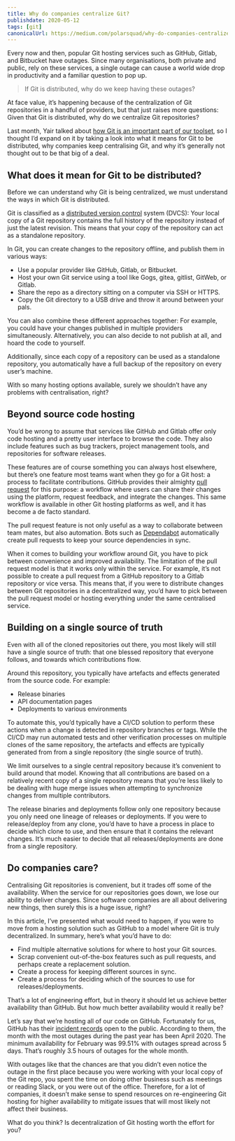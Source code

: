 ```yaml
---
title: Why do companies centralize Git?
publishdate: 2020-05-12
tags: [git]
canonicalUrl: https://medium.com/polarsquad/why-do-companies-centralize-git-a068e6c666a3
---
```


Every now and then, popular Git hosting services such as GitHub, Gitlab, and Bitbucket have outages. Since many organisations, both private and public, rely on these services, a single outage can cause a world wide drop in productivity and a familiar question to pop up.

> If Git is distributed, why do we keep having these outages?

At face value, it’s happening because of the centralization of Git repositories in a handful of providers, but that just raises more questions: Given that Git is distributed, why do we centralize Git repositories?

Last month, Yair talked about [how Git is an important part of our toolset](https://medium.com/polarsquad/devops-whats-it-all-about-part-2-tooling-git-the-master-of-version-control-systems-59e976c1881e), so I thought I’d expand on it by taking a look into what it means for Git to be distributed, why companies keep centralising Git, and why it’s generally not thought out to be that big of a deal.

## What does it mean for Git to be distributed?

Before we can understand why Git is being centralized, we must understand the ways in which Git is distributed.

Git is classified as a [distributed version control](https://en.wikipedia.org/wiki/Distributed_version_control) system (DVCS): Your local copy of a Git repository contains the full history of the repository instead of just the latest revision. This means that your copy of the repository can act as a standalone repository.

In Git, you can create changes to the repository offline, and publish them in various ways:

  - Use a popular provider like GitHub, Gitlab, or Bitbucket.
  - Host your own Git service using a tool like Gogs, gitea, gitlist, GitWeb, or Gitlab.
  - Share the repo as a directory sitting on a computer via SSH or HTTPS.
  - Copy the Git directory to a USB drive and throw it around between your pals.

You can also combine these different approaches together: For example, you could have your changes published in multiple providers simultaneously. Alternatively, you can also decide to not publish at all, and hoard the code to yourself.

Additionally, since each copy of a repository can be used as a standalone repository, you automatically have a full backup of the repository on every user’s machine.

With so many hosting options available, surely we shouldn’t have any problems with centralisation, right?

## Beyond source code hosting

You’d be wrong to assume that services like GitHub and Gitlab offer only code hosting and a pretty user interface to browse the code. They also include features such as bug trackers, project management tools, and repositories for software releases.

These features are of course something you can always host elsewhere, but there’s one feature most teams want when they go for a Git host: a process to facilitate contributions. GitHub provides their almighty [pull request](https://help.github.com/en/github/collaborating-with-issues-and-pull-requests/about-pull-requests) for this purpose: a workflow where users can share their changes using the platform, request feedback, and integrate the changes. This same workflow is available in other Git hosting platforms as well, and it has become a de facto standard.

The pull request feature is not only useful as a way to collaborate between team mates, but also automation. Bots such as [Dependabot](https://dependabot.com/) automatically create pull requests to keep your source dependencies in sync.

When it comes to building your workflow around Git, you have to pick between convenience and improved availability. The limitation of the pull request model is that it works only within the service. For example, it’s not possible to create a pull request from a GitHub repository to a Gitlab repository or vice versa. This means that, if you were to distribute changes between Git repositories in a decentralized way, you’d have to pick between the pull request model or hosting everything under the same centralised service.

## Building on a single source of truth

Even with all of the cloned repositories out there, you most likely will still have a single source of truth: that one blessed repository that everyone follows, and towards which contributions flow.

Around this repository, you typically have artefacts and effects generated from the source code. For example:

  - Release binaries
  - API documentation pages
  - Deployments to various environments

To automate this, you’d typically have a CI/CD solution to perform these actions when a change is detected in repository branches or tags. While the CI/CD may run automated tests and other verification processes on multiple clones of the same repository, the artefacts and effects are typically generated from from a single repository (the single source of truth).

We limit ourselves to a single central repository because it’s convenient to build around that model. Knowing that all contributions are based on a relatively recent copy of a single repository means that you’re less likely to be dealing with huge merge issues when attempting to synchronize changes from multiple contributors.

The release binaries and deployments follow only one repository because you only need one lineage of releases or deployments. If you were to release/deploy from any clone, you’d have to have a process in place to decide which clone to use, and then ensure that it contains the relevant changes. It’s much easier to decide that all releases/deployments are done from a single repository.

## Do companies care?

Centralising Git repositories is convenient, but it trades off some of the availability. When the service for our repositories goes down, we lose our ability to deliver changes. Since software companies are all about delivering new things, then surely this is a huge issue, right?

In this article, I’ve presented what would need to happen, if you were to move from a hosting solution such as GitHub to a model where Git is truly decentralized. In summary, here’s what you’d have to do:

  - Find multiple alternative solutions for where to host your Git sources.
  - Scrap convenient out-of-the-box features such as pull requests, and perhaps create a replacement solution.
  - Create a process for keeping different sources in sync.
  - Create a process for deciding which of the sources to use for releases/deployments.

That’s a lot of engineering effort, but in theory it should let us achieve better availability than GitHub. But how much better availability would it really be?

Let’s say that we’re hosting all of our code on GitHub. Fortunately for us, GitHub has their [incident records](https://www.githubstatus.com/history) open to the public. According to them, the month with the most outages during the past year has been April 2020. The minimum availability for February was 99.51% with outages spread across 5 days. That’s roughly 3.5 hours of outages for the whole month.

With outages like that the chances are that you didn’t even notice the outage in the first place because you were working with your local copy of the Git repo, you spent the time on doing other business such as meetings or reading Slack, or you were out of the office. Therefore, for a lot of companies, it doesn’t make sense to spend resources on re-engineering Git hosting for higher availability to mitigate issues that will most likely not affect their business.

What do you think? Is decentralization of Git hosting worth the effort for you?

